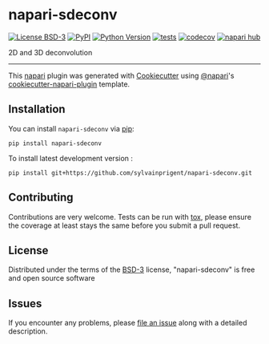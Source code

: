 # napari-sdeconv

[![License BSD-3](https://img.shields.io/pypi/l/napari-sdeconv.svg?color=green)](https://github.com/sylvainprigent/napari-sdeconv/raw/main/LICENSE)
[![PyPI](https://img.shields.io/pypi/v/napari-sdeconv.svg?color=green)](https://pypi.org/project/napari-sdeconv)
[![Python Version](https://img.shields.io/pypi/pyversions/napari-sdeconv.svg?color=green)](https://python.org)
[![tests](https://github.com/sylvainprigent/napari-sdeconv/workflows/tests/badge.svg)](https://github.com/sylvainprigent/napari-sdeconv/actions)
[![codecov](https://codecov.io/gh/sylvainprigent/napari-sdeconv/branch/main/graph/badge.svg)](https://codecov.io/gh/sylvainprigent/napari-sdeconv)
[![napari hub](https://img.shields.io/endpoint?url=https://api.napari-hub.org/shields/napari-sdeconv)](https://napari-hub.org/plugins/napari-sdeconv)

2D and 3D deconvolution

----------------------------------

This [napari] plugin was generated with [Cookiecutter] using [@napari]'s [cookiecutter-napari-plugin] template.

<!--
Don't miss the full getting started guide to set up your new package:
https://github.com/napari/cookiecutter-napari-plugin#getting-started

and review the napari docs for plugin developers:
https://napari.org/plugins/index.html
-->

## Installation

You can install `napari-sdeconv` via [pip]:

    pip install napari-sdeconv



To install latest development version :

    pip install git+https://github.com/sylvainprigent/napari-sdeconv.git


## Contributing

Contributions are very welcome. Tests can be run with [tox], please ensure
the coverage at least stays the same before you submit a pull request.

## License

Distributed under the terms of the [BSD-3] license,
"napari-sdeconv" is free and open source software

## Issues

If you encounter any problems, please [file an issue] along with a detailed description.

[napari]: https://github.com/napari/napari
[Cookiecutter]: https://github.com/audreyr/cookiecutter
[@napari]: https://github.com/napari
[MIT]: http://opensource.org/licenses/MIT
[BSD-3]: http://opensource.org/licenses/BSD-3-Clause
[GNU GPL v3.0]: http://www.gnu.org/licenses/gpl-3.0.txt
[GNU LGPL v3.0]: http://www.gnu.org/licenses/lgpl-3.0.txt
[Apache Software License 2.0]: http://www.apache.org/licenses/LICENSE-2.0
[Mozilla Public License 2.0]: https://www.mozilla.org/media/MPL/2.0/index.txt
[cookiecutter-napari-plugin]: https://github.com/napari/cookiecutter-napari-plugin

[file an issue]: https://github.com/sylvainprigent/napari-sdeconv/issues

[napari]: https://github.com/napari/napari
[tox]: https://tox.readthedocs.io/en/latest/
[pip]: https://pypi.org/project/pip/
[PyPI]: https://pypi.org/
